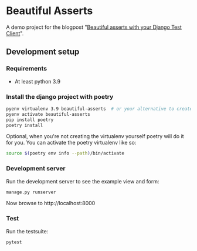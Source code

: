 # Beautiful Asserts

A demo project for the blogpost "[Beautiful asserts with your Django Test Client](https://www.maerteijn.nl/en/blog/beautiful-asserts-with-your-django-test-client)".

## Development setup

### Requirements

- At least python 3.9


### Install the django project with poetry
```bash
pyenv virtualenv 3.9 beautiful-asserts  # or your alternative to create a virtualenv
pyenv activate beautiful-asserts
pip install poetry
poetry install
```

Optional, when you're not creating the virtualenv yourself poetry will do it for you. You can activate the poetry virtualenv like so:
```bash
source $(poetry env info --path)/bin/activate
```

### Development server

Run the development server to see the example view and form:
```bash
manage.py runserver
```

Now browse to http://localhost:8000

### Test

Run the testsuite:
```bash
pytest
```
